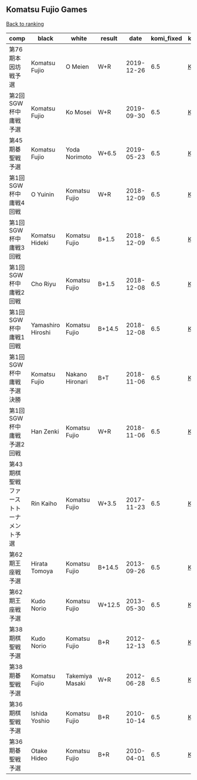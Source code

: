 ## Komatsu Fujio Games

[Back to ranking](index.md)




| **comp** | **black** | **white** | **result** | **date** | **komi_fixed** | **kifu** | 
| --- | --- | --- | --- | --- | --- | --- |
| 第76期本因坊戦予選 | Komatsu Fujio | O Meien | W+R | 2019-12-26 | 6.5 | [Kifu](https://kifudepot.net/kifucontents.php?id=REKw7WFStYfvK24t3Q81Rw%3D%3D) | 
| 第2回SGW杯中庸戦予選 | Komatsu Fujio | Ko Mosei | W+R | 2019-09-30 | 6.5 | [Kifu](https://kifudepot.net/kifucontents.php?id=VoYOdzywda%2BIOM8QJlbD%2FQ%3D%3D) | 
| 第45期碁聖戦予選 | Komatsu Fujio | Yoda Norimoto | W+6.5 | 2019-05-23 | 6.5 | [Kifu](https://kifudepot.net/kifucontents.php?id=tn2RNYaoLMINw24S2dxubg%3D%3D) | 
| 第1回SGW杯中庸戦4回戦 | O Yuinin | Komatsu Fujio | W+R | 2018-12-09 | 6.5 | [Kifu](https://kifudepot.net/kifucontents.php?id=zS1pBI1biPGOgqjXWyd7Qg%3D%3D) | 
| 第1回SGW杯中庸戦3回戦 | Komatsu Hideki | Komatsu Fujio | B+1.5 | 2018-12-09 | 6.5 | [Kifu](https://kifudepot.net/kifucontents.php?id=GV%2BWHIatWfdhNQJjrwZHyQ%3D%3D) | 
| 第1回SGW杯中庸戦2回戦 | Cho Riyu | Komatsu Fujio | B+1.5 | 2018-12-08 | 6.5 | [Kifu](https://kifudepot.net/kifucontents.php?id=mMv6aRP7BENvojGRGFc5rw%3D%3D) | 
| 第1回SGW杯中庸戦1回戦 | Yamashiro Hiroshi | Komatsu Fujio | B+14.5 | 2018-12-08 | 6.5 | [Kifu](https://kifudepot.net/kifucontents.php?id=IZBANfamWBgUNfVhcTe8Vg%3D%3D) | 
| 第1回SGW杯中庸戦予選決勝 | Komatsu Fujio | Nakano Hironari | B+T | 2018-11-06 | 6.5 | [Kifu](https://kifudepot.net/kifucontents.php?id=q1B5X%2B9teSIot%2FDVmerFlA%3D%3D) | 
| 第1回SGW杯中庸戦予選2回戦 | Han Zenki | Komatsu Fujio | W+R | 2018-11-06 | 6.5 | [Kifu](https://kifudepot.net/kifucontents.php?id=BuxyLAlWMMDBAMdBwWHW4Q%3D%3D) | 
| 第43期棋聖戦ファーストトーナメント予選 | Rin Kaiho | Komatsu Fujio | W+3.5 | 2017-11-23 | 6.5 | [Kifu](https://kifudepot.net/kifucontents.php?id=xJw7oYuYWjdrGsef%2BiBTwQ%3D%3D) | 
| 第62期王座戦予選 | Hirata Tomoya | Komatsu Fujio | B+14.5 | 2013-09-26 | 6.5 | [Kifu](https://kifudepot.net/kifucontents.php?id=3qjp3zq1Y56X08DRAokZsg%3D%3D) | 
| 第62期王座戦予選 | Kudo Norio | Komatsu Fujio | W+12.5 | 2013-05-30 | 6.5 | [Kifu](https://kifudepot.net/kifucontents.php?id=lBoW8oqFUD36qFfRyAw1Gg%3D%3D) | 
| 第38期棋聖戦予選 | Kudo Norio | Komatsu Fujio | B+R | 2012-12-13 | 6.5 | [Kifu](https://kifudepot.net/kifucontents.php?id=%2BapygLTthWosktLtlpXZXA%3D%3D) | 
| 第38期碁聖戦予選 | Komatsu Fujio | Takemiya Masaki | W+R | 2012-06-28 | 6.5 | [Kifu](https://kifudepot.net/kifucontents.php?id=XpKIQtMle3lropmHnxAipA%3D%3D) | 
| 第36期棋聖戦予選 | Ishida Yoshio | Komatsu Fujio | B+R | 2010-10-14 | 6.5 | [Kifu](https://kifudepot.net/kifucontents.php?id=hAWLVnLu7UQJZDE3rtq6YQ%3D%3D) | 
| 第36期碁聖戦予選 | Otake Hideo | Komatsu Fujio | B+R | 2010-04-01 | 6.5 | [Kifu](https://kifudepot.net/kifucontents.php?id=esMQeUp37x5sI%2B0mAgFFhA%3D%3D) |





